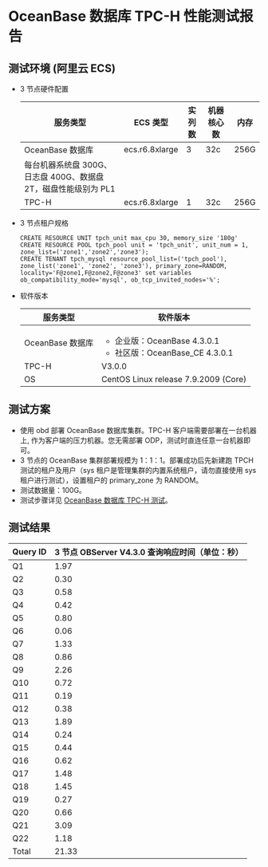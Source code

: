 # OceanBase 数据库 TPC-H 性能测试报告

## 测试环境 (阿里云 ECS)

- 3 节点硬件配置

  |服务类型|ECS 类型|实列数|机器核心数|内存|
  |---|---|---|---|---|
  | OceanBase 数据库 | ecs.r6.8xlarge | 3 | 32c | 256G
  每台机器系统盘 300G、日志盘 400G、数据盘 2T，磁盘性能级别为 PL1 |
  | TPC-H | ecs.r6.8xlarge | 1 | 32c | 256G |

- 3 节点租户规格

  ```
  CREATE RESOURCE UNIT tpch_unit max_cpu 30, memory_size '180g'
  CREATE RESOURCE POOL tpch_pool unit = 'tpch_unit', unit_num = 1, zone_list=('zone1','zone2','zone3');
  CREATE TENANT tpch_mysql resource_pool_list=('tpch_pool'),  zone_list('zone1', 'zone2', 'zone3'), primary_zone=RANDOM, locality='F@zone1,F@zone2,F@zone3' set variables ob_compatibility_mode='mysql', ob_tcp_invited_nodes='%';
  ```

- 软件版本

  |服务类型|软件版本|
  |---|---|
  | OceanBase 数据库  | <ul><li>企业版：OceanBase 4.3.0.1</li><li>社区版：OceanBase_CE 4.3.0.1</li></ul>|
  | TPC-H | V3.0.0 |
  | OS | CentOS Linux release 7.9.2009 (Core) |

## 测试方案

- 使用 obd 部署 OceanBase 数据库集群。TPC-H 客户端需要部署在一台机器上, 作为客户端的压力机器。您无需部署 ODP，测试时直连任意一台机器即可。
- 3 节点的 OceanBase 集群部署规模为 1：1：1。部署成功后先新建跑 TPCH 测试的租户及用户（sys 租户是管理集群的内置系统租户，请勿直接使用 sys 租户进行测试），设置租户的 primary_zone 为 RANDOM。
- 测试数据量：100G。
- 测试步骤详见 [OceanBase 数据库 TPC-H 测试](../750.obap-performance-test/10.obap-tpc-h-test.md)。

## 测试结果

|**Query ID**|**3 节点 OBServer V4.3.0 查询响应时间（单位：秒）**|
|---|---|
| Q1 | 1.97 |
| Q2 | 0.30 |
| Q3 | 0.58 |
| Q4 | 0.42 |
| Q5 | 0.80 |
| Q6 | 0.06 |
| Q7 | 1.33 |
| Q8 | 0.86 |
| Q9 | 2.26 |
| Q10 | 0.72 |
| Q11 | 0.19 |
| Q12 | 0.38 |
| Q13 | 1.89 |
| Q14 | 0.24 |
| Q15 | 0.44 |
| Q16 | 0.62 |
| Q17 | 1.48 |
| Q18 | 1.45 |
| Q19 | 0.27 |
| Q20 | 0.66 |
| Q21 | 3.09 |
| Q22 | 1.18 |
| Total | 21.33 |